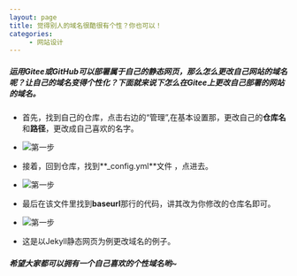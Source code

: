 ```yaml
---
layout: page
title: 觉得别人的域名很酷很有个性？你也可以！
categories:
     - 网站设计
---
```


##### 运用Gitee或GitHub可以部署属于自己的静态网页，那么怎么更改自己网站的域名呢？让自己的域名变得个性化？下面就来说下怎么在Gitee上更改自己部署的网站的域名。

- 首先，找到自己的仓库，点击右边的“管理”,在基本设置那，更改自己的**仓库名**和**路径**，更改成自己喜欢的名字。
- ![第一步](https://gitee.com/Xhewen/xiaohewen/raw/gh-pages/assets/images/%E7%BD%91%E7%AB%99%E8%AE%BE%E8%AE%A1%E6%96%87%E7%AB%A0-%E8%A7%89%E5%BE%97%E5%88%AB%E4%BA%BA%E7%9A%84%E5%9F%9F%E5%90%8D%E5%BE%88%E9%85%B7%E5%BE%88%E6%9C%89%E4%B8%AA%E6%80%A7%EF%BC%9F%E4%BD%A0%E4%B9%9F%E5%8F%AF%E4%BB%A5-%E6%AD%A5%E9%AA%A41.png)

- 接着，回到仓库，找到**_config.yml**文件 ，点进去。
- ![第一步](https://gitee.com/Xhewen/xiaohewen/raw/gh-pages/assets/images/%E7%BD%91%E7%AB%99%E8%AE%BE%E8%AE%A1%E6%96%87%E7%AB%A0-%E8%A7%89%E5%BE%97%E5%88%AB%E4%BA%BA%E7%9A%84%E5%9F%9F%E5%90%8D%E5%BE%88%E9%85%B7%E5%BE%88%E6%9C%89%E4%B8%AA%E6%80%A7%EF%BC%9F%E4%BD%A0%E4%B9%9F%E5%8F%AF%E4%BB%A5-%E6%AD%A5%E9%AA%A42.png)

- 最后在该文件里找到**baseurl**那行的代码，讲其改为你修改的仓库名即可。
- ![第一步](https://gitee.com/Xhewen/xiaohewen/raw/gh-pages/assets/images/%E7%BD%91%E7%AB%99%E8%AE%BE%E8%AE%A1%E6%96%87%E7%AB%A0-%E8%A7%89%E5%BE%97%E5%88%AB%E4%BA%BA%E7%9A%84%E5%9F%9F%E5%90%8D%E5%BE%88%E9%85%B7%E5%BE%88%E6%9C%89%E4%B8%AA%E6%80%A7%EF%BC%9F%E4%BD%A0%E4%B9%9F%E5%8F%AF%E4%BB%A5-%E6%AD%A5%E9%AA%A43.png)

- 这是以Jekyll静态网页为例更改域名的例子。

##### 希望大家都可以拥有一个自己喜欢的个性域名哟~